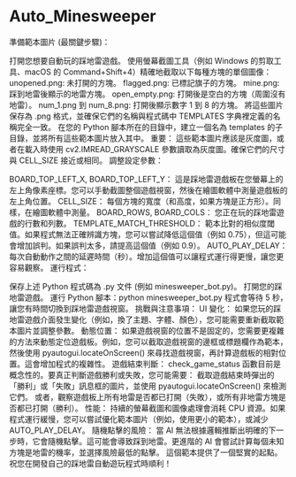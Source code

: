# Auto_Minesweeper

準備範本圖片 (最關鍵步驟)：

打開您想要自動玩的踩地雷遊戲。
使用螢幕截圖工具（例如 Windows 的剪取工具、macOS 的 Command+Shift+4）精確地截取以下每種方塊的單個圖像：
unopened.png: 未打開的方塊。
flagged.png: 已標記旗子的方塊。
mine.png: 踩到地雷後顯示的地雷方塊。
open_empty.png: 打開後是空白的方塊（周圍沒有地雷）。
num_1.png 到 num_8.png: 打開後顯示數字 1 到 8 的方塊。
將這些圖片保存為 .png 格式，並確保它們的名稱與程式碼中 TEMPLATES 字典裡定義的名稱完全一致。
在您的 Python 腳本所在的目錄中，建立一個名為 templates 的子目錄，並將所有這些範本圖片放入其中。
重要： 這些範本圖片應該是灰度圖，或者在載入時使用 cv2.IMREAD_GRAYSCALE 參數讀取為灰度圖。確保它們的尺寸與 CELL_SIZE 接近或相同。
調整設定參數：

BOARD_TOP_LEFT_X, BOARD_TOP_LEFT_Y： 這是踩地雷遊戲板在您螢幕上的左上角像素座標。您可以手動截圖整個遊戲視窗，然後在繪圖軟體中測量遊戲板的左上角位置。
CELL_SIZE： 每個方塊的寬度（和高度，如果方塊是正方形）。同樣，在繪圖軟體中測量。
BOARD_ROWS, BOARD_COLS： 您正在玩的踩地雷遊戲的行數和列數。
TEMPLATE_MATCH_THRESHOLD： 範本比對的相似度閾值。如果程式無法正確辨識方塊，您可以嘗試降低這個值（例如 0.75），但這可能會增加誤判。如果誤判太多，請提高這個值（例如 0.9）。
AUTO_PLAY_DELAY： 每次自動動作之間的延遲時間（秒）。增加這個值可以讓程式運行得更慢，讓您更容易觀察。
運行程式：

保存上述 Python 程式碼為 .py 文件 (例如 minesweeper_bot.py)。
打開您的踩地雷遊戲。
運行 Python 腳本：python minesweeper_bot.py
程式會等待 5 秒，讓您有時間切換到踩地雷遊戲視窗。
挑戰與注意事項：
UI 變化： 如果您玩的踩地雷遊戲介面發生變化（例如，換了主題、字體、顏色），您可能需要重新截取範本圖片並調整參數。
動態位置： 如果遊戲視窗的位置不是固定的，您需要更複雜的方法來動態定位遊戲板。例如，您可以截取遊戲視窗的邊框或標題欄作為範本，然後使用 pyautogui.locateOnScreen() 來尋找遊戲視窗，再計算遊戲板的相對位置。這會增加程式的複雜性。
遊戲結束判斷： check_game_status 函數目前是概念性的。要真正判斷遊戲勝利或失敗，您可能需要：
截取遊戲結束時彈出的「勝利」或「失敗」訊息框的圖片，並使用 pyautogui.locateOnScreen() 來檢測它們。
或者，觀察遊戲板上所有地雷是否都已打開（失敗），或所有非地雷方塊是否都已打開（勝利）。
性能： 持續的螢幕截圖和圖像處理會消耗 CPU 資源。如果程式運行緩慢，您可以嘗試優化範本圖片（例如，使用更小的範本），或減少 AUTO_PLAY_DELAY。
隨機點擊的風險： 當 AI 無法根據邏輯推斷出明確的下一步時，它會隨機點擊。這可能會導致踩到地雷。更進階的 AI 會嘗試計算每個未知方塊是地雷的機率，並選擇風險最低的點擊。
這個範本提供了一個堅實的起點。祝您在開發自己的踩地雷自動遊玩程式時順利！